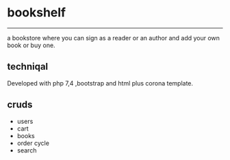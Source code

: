 # bookshelf

---

a bookstore where you can sign as a reader or an author and add your own book or buy one.

## techniqal

Developed with php 7,4 ,bootstrap and html plus corona template.

## cruds

- users
- cart
- books
- order cycle
- search
